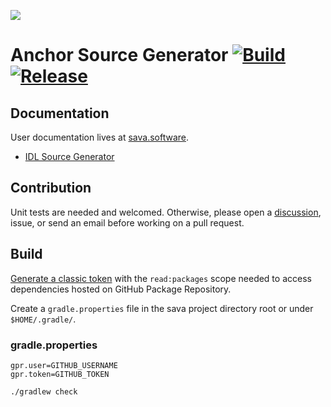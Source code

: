 ![](https://github.com/sava-software/sava/blob/003cf88b3cd2a05279027557f23f7698662d2999/assets/images/solana_java_cup.svg)

# Anchor Source Generator [![Build](https://github.com/sava-software/anchor-src-gen/actions/workflows/gradle.yml/badge.svg)](https://github.com/sava-software/anchor-src-gen/actions/workflows/gradle.yml) [![Release](https://github.com/sava-software/anchor-src-gen/actions/workflows/release.yml/badge.svg)](https://github.com/sava-software/anchor-src-gen/actions/workflows/release.yml)

## Documentation

User documentation lives at [sava.software](https://sava.software/).

* [IDL Source Generator](https://sava.software/utilities/anchor-src-gen)

## Contribution

Unit tests are needed and welcomed. Otherwise, please open
a [discussion](https://github.com/sava-software/sava/discussions), issue, or send an email before working on a pull
request.

## Build

[Generate a classic token](https://github.com/settings/tokens) with the `read:packages` scope needed to access
dependencies hosted on GitHub Package Repository.

Create a `gradle.properties` file in the sava project directory root or under `$HOME/.gradle/`.

### gradle.properties

```properties
gpr.user=GITHUB_USERNAME
gpr.token=GITHUB_TOKEN
```

```shell
./gradlew check
```
